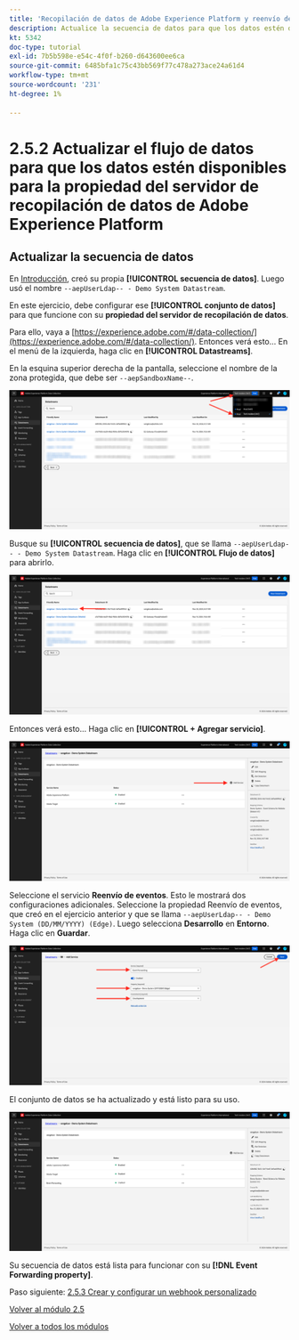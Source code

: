 ```yaml
---
title: 'Recopilación de datos de Adobe Experience Platform y reenvío del lado del servidor en tiempo real: actualice su secuencia de datos para que los datos estén disponibles para la propiedad del servidor de recopilación de datos de Adobe Experience Platform'
description: Actualice la secuencia de datos para que los datos estén disponibles para la propiedad del servidor de recopilación de datos de Adobe Experience Platform
kt: 5342
doc-type: tutorial
exl-id: 7b5b598e-e54c-4f0f-b260-d643600ee6ca
source-git-commit: 6485bfa1c75c43bb569f77c478a273ace24a61d4
workflow-type: tm+mt
source-wordcount: '231'
ht-degree: 1%

---
```


# 2.5.2 Actualizar el flujo de datos para que los datos estén disponibles para la propiedad del servidor de recopilación de datos de Adobe Experience Platform

## Actualizar la secuencia de datos

En [Introducción](./../../gettingstarted/gettingstarted/ex2.md), creó su propia **[!UICONTROL secuencia de datos]**. Luego usó el nombre `--aepUserLdap-- - Demo System Datastream`.

En este ejercicio, debe configurar ese **[!UICONTROL conjunto de datos]** para que funcione con su **propiedad del servidor de recopilación de datos**.

Para ello, vaya a [https://experience.adobe.com/#/data-collection/](https://experience.adobe.com/#/data-collection/). Entonces verá esto... En el menú de la izquierda, haga clic en **[!UICONTROL Datastreams]**.

En la esquina superior derecha de la pantalla, seleccione el nombre de la zona protegida, que debe ser `--aepSandboxName--`.

![Haga clic en el icono Configuración de Edge en el panel de navegación izquierdo](./images/edgeconfig1b.png)

Busque su **[!UICONTROL secuencia de datos]**, que se llama `--aepUserLdap-- - Demo System Datastream`. Haga clic en **[!UICONTROL Flujo de datos]** para abrirlo.

![SDK web](./images/websdk0.png)

Entonces verá esto... Haga clic en **[!UICONTROL + Agregar servicio]**.

![SDK web](./images/websdk3.png)

Seleccione el servicio **Reenvío de eventos**. Esto le mostrará dos configuraciones adicionales. Seleccione la propiedad Reenvío de eventos, que creó en el ejercicio anterior y que se llama `--aepUserLdap-- - Demo System (DD/MM/YYYY) (Edge)`. Luego selecciona **Desarrollo** en **Entorno**. Haga clic en **Guardar**.

![SDK web](./images/websdk4.png)

El conjunto de datos se ha actualizado y está listo para su uso.

![SDK web](./images/websdk8a.png)

Su secuencia de datos está lista para funcionar con su **[!DNL Event Forwarding property]**.

Paso siguiente: [2.5.3 Crear y configurar un webhook personalizado](./ex3.md)

[Volver al módulo 2.5](./aep-data-collection-ssf.md)

[Volver a todos los módulos](./../../../overview.md)
